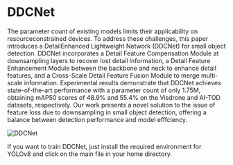 # DDCNet
  The parameter count of existing models limits their applicability on resourceconstrained devices. To address these challenges, this paper introduces a DetailEnhanced Lightweight Network (DDCNet) for small object detection. DDCNet incorporates a Detail Feature Compensation Module at downsampling layers to
recover lost detail information, a Detail Feature Enhancement Module between the backbone and neck to enhance detail features, and a Cross-Scale Detail
Feature Fusion Module to merge multi-scale information. Experimental results demonstrate that DDCNet achieves state-of-the-art performance with a parameter
count of only 1.75M, obtaining mAP50 scores of 48.9% and 55.4% on the Visdrone and AI-TOD datasets, respectively. Our work presents a novel solution
to the issue of feature loss due to downsampling in small object detection, offering a balance between detection performance and model efffciency.

![DDCNet](https://github.com/user-attachments/assets/c375dd24-f236-44ec-bc10-9f686e8ddcee)


If you want to train DDCNet, just install the required environment for YOLOv8 and click on the main file in your home directory.


